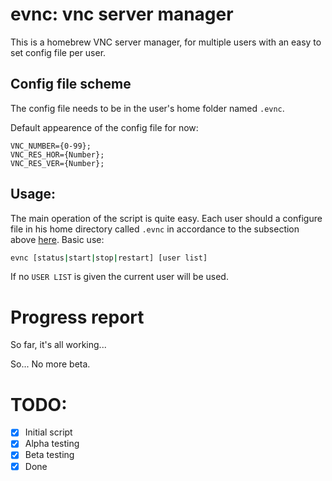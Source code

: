 # evnc: vnc server manager

This is a homebrew VNC server manager, for multiple users with an easy to set config file per user.

## Config file scheme

The config file needs to be in the user's home folder named `.evnc`.

Default appearence of the config file for now:
```
VNC_NUMBER={0-99};
VNC_RES_HOR={Number};
VNC_RES_VER={Number};
```

## Usage:
The main operation of the script is quite easy.
Each user should a configure file in his home directory called `.evnc` in accordance to the subsection above [here](#config-file-scheme).
Basic use:
```bash
evnc [status|start|stop|restart] [user list]
```
If no `USER LIST` is given the current user will be used.

# Progress report
So far, it's all working...

So... No more beta.

# TODO:

- [x] Initial script
- [x] Alpha testing
- [x] Beta testing
- [x] Done
